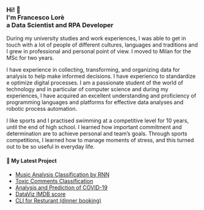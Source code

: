 <h3>Hi! 👋<br>I'm Francesco Lorè<br>a Data Scientist and RPA Developer</h3>

During my university studies and work experiences, I was able to get in touch with a lot of people of different cultures, languages and traditions and I grew in professional and personal point of view. I moved to Milan for the MSc for two years.

I have experience in collecting, transforming, and organizing data for analysis to help make informed decisions. I have experienco to standardize e optimize digital processes.
I am a passionate student of the world of technology and in particular of computer science and during my experiences, I have acquired an excellent understanding and proficiency of programming languages and platforms for effective data analyses and robotic process automation.

I like sports and I practised swimming at a competitive level for 10 years, until the end of high school. I learned how important commitment and determination are to achieve personal and team’s goals.
Through sports competitions, I learned how to manage moments of stress, and this turned out to be so useful in everyday life.

<h4>💼 My Latest Project</h4>

- [Music Analysis Classification by RNN](https://github.com/lf-data/music_analysis_classification)
- [Toxic Comments Classification](https://github.com/lf-data/toxic_comments_classification)
- [Analysis and Prediction of COVID-19](https://github.com/lf-data/covid-19-analysis)
- [DataViz IMDB score](https://github.com/lf-data/dataviz-imdb)
- [CLI for Resturant (dinner booking)](https://github.com/lf-data/dinner-booking)

